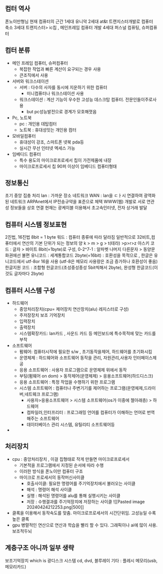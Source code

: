 ##  컴터 역사
폰노이만형님 현재 컴퓨터의 근간
1세대 유니악
2세대 at&t 트랜지스터개발로 컴퓨터 축소
3세대 트랜지스터> ic칩 , 메인프레임 컴퓨터 개발
4세대 퍼스널 컴퓨팅, 슈퍼컴퓨터

## 컴터 분류
- 메인 프레임 컴퓨터, 슈퍼컴퓨터
	- 복잡한 작업과 빠른 계산이 요구되는 경우 사용
	- 큰조직에서 사용
- 서버와 워크스테이션
	- 서버 : 다수의 사자를 동시에 지운하기 위한 컴퓨터
		- 미니컴퓨터나 워크스테이션 사용
	- 워크스테이션 : 계산 기능이 우수한 고성능 데스크탑 컴퓨터. 전문인들이주로사용
		- but pc성능발전으로 경계가 모호해졋음
- Pc, 노트북
	- pc : 개인용 데탑컴터
	- 노트북 : 휴대성잇는 개인용 컴터
- 모바일컴퓨터
	- 휴대성이 강조, 스마트폰 넷북 pda등
	- 실시간 무선 인터넷 엑세스 가능
- 임베디드 컴퓨터
	- 특수 용도의 마이크로프로세서 칩이 가전제품에 내장
	- 마이크로프로세서 칩 90퍼 이상이 임베디드 컴퓨터형태

## 정보통신
초기 중앙 집충 처리
lan : 가까운 장소 네트워크
WAN : lan을 ㄷㅏ시 연결하여 광역화 된 네트워크
ARPAnet에서 IP전송규약을 표준으로 체택
WWW(웹) 개발로 서로 연관성 정보들을 상호 연결
현재는 광케이블 이용해서 초고속인터넷, 전자 상거래 발달

## 컴퓨터 시스템 정보표현
2진법, 16진법
8bit = 1 byte
워드 : 컴퓨터 종류에 따라 달라짐 일반적으로 32비트,컴퓨터에서 연산의 기본 단위가 되는 정보의 양
k > m > g > t(테라) >p>r>z
아스키 코드 : 글자 > 바이트 8bit(=1byte)로 구성, 0-2^7-1 : 알파벳 나머지 다른문자 > 동양문화권에선 불편
유니코드 : 세계통합코드 2byte(=16bit) : 호환성을 목적으로 , 한글은 유니코드에서 utf-8or 16을 사용 (utf-8은 메모리 사용량은 조금 증가하나 호환성이 좋음)
한글지원 코드 : 조합형 한글코드(초성중성종성 5bit씩해서 2byte), 완성형 한글코드(이것도 글자마다 2byte)

## 컴퓨터 시스템 구성
- 하드웨어
	- 중앙처리장치(cpu= 제어장치 연산장치(alu) 레지스터로 구성)
	- 주저장장치 보조 기억장치
	- 입력장치
	- 출력장치
	- 시스템확장카드: lan카드 , 사운드 카드 등 메인보드에 특수목적에 맞는 카드를 부착
- 소프트웨어
	- 펌웨어: 컴퓨터시작에 필요한 s/w , 초기동작을제어, 하드웨어를 초기화시킴
	- 운영체제 : 하드웨어와 소프트웨어 동작을 관리, 자원관리,사용자 인터페이스제공
	- 응용 소프트웨어 : 사용자 프로그램으로 운영체제 위에서 동작
	- 부팅(펌웨어 on dom) > 동작제어(운영체제) > 응용소프트웨어(하드디스크)
	- 응용 소프트웨어 : 특정 작업을 수행하기 위한 프로그램
	- 시스템 소프트웨어 : 컴퓨터나 주변기기를 제어하는 프로그램(운영체제,드라이버,네트웨크 프로그램)
		- 사용자>응용소프트웨어 > 시스템 소프트웨어(os가 이중에 젤아래층) > 하드웨어 
		- 컴파일러,인터프리터 : 프로그래밍 언어를 컴퓨터가 이해하는 언어로 번역해주는 소프트웨어
		- 데이터베이스 관리 시스템, 유틸리티 소프트웨어등
- 

## 처리장치
- cpu : 중앙처리장치 , 이걸 칩형태로 작게 만들면 마이크로프로세서
	- 기본적을 프로그램에서 지정된 순서에 따라 수행
	- 이러한 방식을 폰노이만 컴퓨터 구조
	- 마이크로 프로세서의 동작머신사이클
		- 호출사이클: 필요한 명령어를 주기억장치에서 불러오는 사이클
		- 해석 : 명령어 해석 사이클
		- 실행 : 해석된 명령어를 alu를 통해 실행시키는 사이클
		- 저장 : 수행결과를 주기억장치에 저장하는 사이클
		![[Pasted image 20240424212253.png|500]]
- 클록을 이용해서 동작속도를 맞춤. 마이크로프로세서의 시간단위임. 고성능일 수록 높은 클록
- gpu 병렬적인 연산으로 연산과 학습을 빨리 할 수 있다. 그래픽이나 ai에 많이 사용. 보조적두뇌

## 계층구조 아니까 일부 생략
보조기억장치 which is 광디스크 시스템
cd, dvd, 블루레이
기타 : 플레시 메모리(usb,메모리카드)

